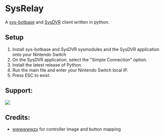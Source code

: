 
# SysRelay
A [sys-botbase](https://github.com/olliz0r/sys-botbase) and [SysDVR](https://github.com/exelix11/SysDVR) client written in python.

## Setup

1. Install sys-botbase and SysDVR sysmodules and the SysDVR application onto your Nintendo Switch
2. On the SysDVR application, select the "Simple Connection" option.
3. Install the latest release of Python.
4. Run the main file and enter your Nintendo Switch local IP.
5. Press ESC to exist.

## Support:

[<img src="https://canary.discordapp.com/api/guilds/771539948687589386/widget.png?style=banner2">](https://discord.gg/TwyCFr5WDY)

## Credits:
- [wwwwwwzx](https://github.com/wwwwwwzx) for controller image and button mapping